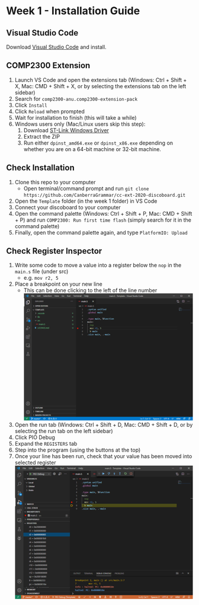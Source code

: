 # Week 1 - Installation Guide

## Visual Studio Code
Download [Visual Studio Code](https://code.visualstudio.com/Download) and install.


## COMP2300 Extension
1. Launch VS Code and open the extensions tab (Windows: Ctrl + Shift + X, Mac: CMD + Shift + X, or by selecting the extensions tab on the left sidebar)
1. Search for `comp2300-anu.comp2300-extension-pack`
1. Click `Install`
1. Click `Reload` when prompted
1. Wait for installation to finish (this will take a while)
1. Windows users only (Mac/Linux users skip this step): 
    1. Download [ST-Link Windows Driver](https://github.com/CanberraGrammar/cc-ext-2020-discoboard/raw/master/Week%201%20-%20Installation%20Guide/stlink-windows-driver.zip)
    1. Extract the ZIP
    1. Run either `dpinst_amd64.exe` or `dpinst_x86.exe` depending on whether you are on a 64-bit machine or 32-bit machine.


## Check Installation
1. Clone this repo to your computer
    - Open terminal/command prompt and run `git clone https://github.com/CanberraGrammar/cc-ext-2020-discoboard.git`
1. Open the `Template` folder (in the week 1 folder) in VS Code
1. Connect your discoboard to your computer
1. Open the command palette (Windows: Ctrl + Shift + P, Mac: CMD + Shift + P) and run `COMP2300: Run first time flash` (simply search for it in the command palette)
1. Finally, open the command palette again, and type `PlatformIO: Upload`


## Check Register Inspector
1. Write some code to move a value into a register below the `nop` in the `main.s` file (under src)
    - e.g. `mov r2, 5`
1. Place a breakpoint on your new line
    - This can be done clicking to the left of the line number
    ![Breakpoint Image](./images/Breakpoint.jpg)
1. Open the run tab (Windows: Ctrl + Shift + D, Mac: CMD + Shift + D, or by selecting the run tab on the left sidebar)
1. Click PIO Debug
1. Expand the `REGISTERS` tab
1. Step into the program (using the buttons at the top)
1. Once your line has been run, check that your value has been moved into selected register
    ![Register Image](./images/Registers.jpg)
